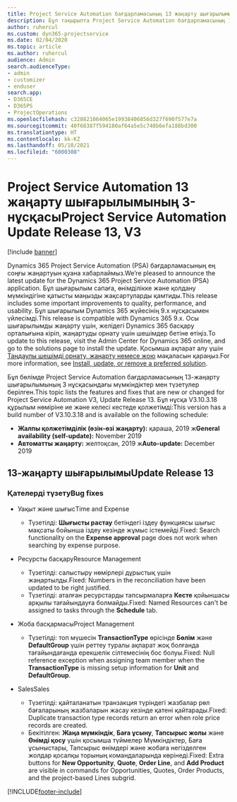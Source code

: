 ```yaml
---
title: Project Service Automation бағдарламасының 13 жаңарту шығарылымы 3-нұсқасындағы жаңалықтар немесе өзгерістер
description: Бұл тақырыпта Project Service Automation бағдарламасының 13-жаңарту шығарылымының 3 нұсқасындағы жаңалықтар туралы ақпарат беріледі.
author: ruhercul
ms.custom: dyn365-projectservice
ms.date: 02/04/2020
ms.topic: article
ms.author: ruhercul
audience: Admin
search.audienceType:
- admin
- customizer
- enduser
search.app:
- D365CE
- D365PS
- ProjectOperations
ms.openlocfilehash: c328821064065e19938406856d327f690f577e7a
ms.sourcegitcommit: 40f68387f594180af64a5e5c748b6efa188bd300
ms.translationtype: HT
ms.contentlocale: kk-KZ
ms.lasthandoff: 05/10/2021
ms.locfileid: "6000308"
---
```

# <a name="project-service-automation-update-release-13-v3"></a><span data-ttu-id="037fb-103">Project Service Automation 13 жаңарту шығарылымының 3-нұсқасы</span><span class="sxs-lookup"><span data-stu-id="037fb-103">Project Service Automation Update Release 13, V3</span></span>

[!include [banner](../includes/psa-now-project-operations.md)]

<span data-ttu-id="037fb-104">Dynamics 365 Project Service Automation (PSA) бағдарламасының ең соңғы жаңартуын қуана хабарлаймыз.</span><span class="sxs-lookup"><span data-stu-id="037fb-104">We’re pleased to announce the latest update for the Dynamics 365 Project Service Automation (PSA) application.</span></span> <span data-ttu-id="037fb-105">Бұл шығарылым сапаға, өнімділікке және қолдану мүмкіндігіне қатысты маңызды жақсартуларды қамтиды.</span><span class="sxs-lookup"><span data-stu-id="037fb-105">This release includes some important improvements to quality, performance, and usability.</span></span> <span data-ttu-id="037fb-106">Бұл шығарылым Dynamics 365 жүйесінің 9.x нұсқасымен үйлесімді.</span><span class="sxs-lookup"><span data-stu-id="037fb-106">This release is compatible with Dynamics 365 9.x.</span></span> <span data-ttu-id="037fb-107">Осы шығарылымды жаңарту үшін, желідегі Dynamics 365 басқару орталығына кіріп, жаңартуды орнату үшін шешімдер бетіне өтіңіз.</span><span class="sxs-lookup"><span data-stu-id="037fb-107">To update to this release, visit the Admin Center for Dynamics 365 online, and go to the solutions page to install the update.</span></span> <span data-ttu-id="037fb-108">Қосымша ақпарат алу үшін [Таңдаулы шешімді орнату, жаңарту немесе жою](/power-platform/admin/install-remove-preferred-solution) мақаласын қараңыз.</span><span class="sxs-lookup"><span data-stu-id="037fb-108">For more information, see [Install, update, or remove a preferred solution](/power-platform/admin/install-remove-preferred-solution).</span></span>

<span data-ttu-id="037fb-109">Бұл бөлімде Project Service Automation бағдарламасының 13-жаңарту шығарылымының 3 нұсқасындағы мүмкіндіктер мен түзетулер берілген.</span><span class="sxs-lookup"><span data-stu-id="037fb-109">This topic lists the features and fixes that are new or changed for Project Service Automation V3, Update Release 13.</span></span> <span data-ttu-id="037fb-110">Бұл нұсқа V3.10.3.18 құрылым нөміріне ие және келесі кестеде қолжетімді:</span><span class="sxs-lookup"><span data-stu-id="037fb-110">This version has a build number of V3.10.3.18 and is available on the following schedule:</span></span>

- <span data-ttu-id="037fb-111">**Жалпы қолжетімділік (өзін-өзі жаңарту):** қараша, 2019 ж</span><span class="sxs-lookup"><span data-stu-id="037fb-111">**General availability (self-update):** November 2019</span></span>
- <span data-ttu-id="037fb-112">**Автоматты жаңарту:** желтоқсан, 2019 ж</span><span class="sxs-lookup"><span data-stu-id="037fb-112">**Auto-update:** December 2019</span></span>


## <a name="update-release-13"></a><span data-ttu-id="037fb-113">13-жаңарту шығарылымы</span><span class="sxs-lookup"><span data-stu-id="037fb-113">Update Release 13</span></span> 

### <a name="bug-fixes"></a><span data-ttu-id="037fb-114">Қателерді түзету</span><span class="sxs-lookup"><span data-stu-id="037fb-114">Bug fixes</span></span>

- <span data-ttu-id="037fb-115">Уақыт және шығыс</span><span class="sxs-lookup"><span data-stu-id="037fb-115">Time and Expense</span></span>

     - <span data-ttu-id="037fb-116">Түзетілді: **Шығысты растау** бетіндегі іздеу функциясы шығыс мақсаты бойынша іздеу кезінде жұмыс істемейді.</span><span class="sxs-lookup"><span data-stu-id="037fb-116">Fixed: Search functionality on the **Expense approval** page does not work when searching by expense purpose.</span></span>

- <span data-ttu-id="037fb-117">Ресурсты басқару</span><span class="sxs-lookup"><span data-stu-id="037fb-117">Resource Management</span></span>

     - <span data-ttu-id="037fb-118">Түзетілді: салыстыру нөмірлері дұрыстық үшін жаңартылды.</span><span class="sxs-lookup"><span data-stu-id="037fb-118">Fixed: Numbers in the reconciliation have been updated to be right justified.</span></span>
     - <span data-ttu-id="037fb-119">Түзетілді: аталған ресурстарды тапсырмаларға **Кесте** қойыншасы арқылы тағайындауға болмайды.</span><span class="sxs-lookup"><span data-stu-id="037fb-119">Fixed: Named Resources can't be assigned to tasks through the **Schedule** tab.</span></span>

- <span data-ttu-id="037fb-120">Жоба басқармасы</span><span class="sxs-lookup"><span data-stu-id="037fb-120">Project Management</span></span>

     - <span data-ttu-id="037fb-121">Түзетілді: топ мүшесін **TransactionType** өрісінде **Бөлім** және **DefaultGroup** үшін реттеу туралы ақпарат жоқ болғанда тағайындағанда ерекшелік сілтемесінің бос болуы.</span><span class="sxs-lookup"><span data-stu-id="037fb-121">Fixed: Null reference exception when assigning team member when the **TransactionType** is missing setup information for **Unit** and **DefaultGroup**.</span></span>

- <span data-ttu-id="037fb-122">Sales</span><span class="sxs-lookup"><span data-stu-id="037fb-122">Sales</span></span>

     - <span data-ttu-id="037fb-123">Түзетілді: қайталанатын транзакция түріндегі жазбалар рөл бағаларының жазбаларын жасау кезінде қатені қайтарады.</span><span class="sxs-lookup"><span data-stu-id="037fb-123">Fixed: Duplicate transaction type records return an error when role price records are created.</span></span>
     - <span data-ttu-id="037fb-124">Бекітілген: **Жаңа мүмкіндік**, **Баға ұсыну**, **Тапсырыс жолы** және **Өнімді қосу** үшін қосымша түймелер Мүмкіндіктер, Баға ұсыныстары, Тапсырыс өнімдері және жобаға негізделген жолдар қосалқы торының командаларында көрінеді.</span><span class="sxs-lookup"><span data-stu-id="037fb-124">Fixed: Extra buttons for **New Opportunity**, **Quote**, **Order Line**, and **Add Product** are visible in commands for Opportunities, Quotes, Order Products, and the project-based Lines subgrid.</span></span>




[!INCLUDE[footer-include](../includes/footer-banner.md)]